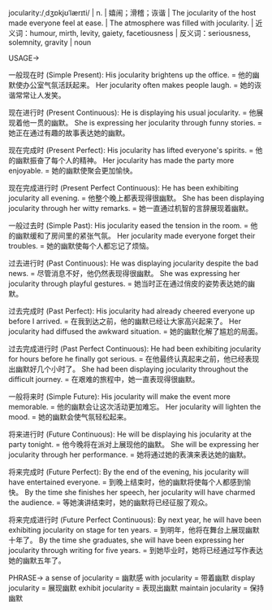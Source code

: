 jocularity:/ˌdʒɒkjʊˈlærɪti/ | n. | 嬉闹；滑稽；诙谐 | The jocularity of the host made everyone feel at ease.  |  The atmosphere was filled with jocularity. |  近义词：humour, mirth, levity, gaiety, facetiousness | 反义词：seriousness, solemnity, gravity | noun

USAGE->

一般现在时 (Simple Present):
His jocularity brightens up the office. = 他的幽默使办公室气氛活跃起来。
Her jocularity often makes people laugh. = 她的诙谐常常让人发笑。

现在进行时 (Present Continuous):
He is displaying his usual jocularity. = 他展现着他一贯的幽默。
She is expressing her jocularity through funny stories. = 她正在通过有趣的故事表达她的幽默。

现在完成时 (Present Perfect):
His jocularity has lifted everyone's spirits. = 他的幽默振奋了每个人的精神。
Her jocularity has made the party more enjoyable. = 她的幽默使聚会更加愉快。

现在完成进行时 (Present Perfect Continuous):
He has been exhibiting jocularity all evening. = 他整个晚上都表现得很幽默。
She has been displaying jocularity through her witty remarks. = 她一直通过机智的言辞展现着幽默。

一般过去时 (Simple Past):
His jocularity eased the tension in the room. = 他的幽默缓和了房间里的紧张气氛。
Her jocularity made everyone forget their troubles. = 她的幽默使每个人都忘记了烦恼。

过去进行时 (Past Continuous):
He was displaying jocularity despite the bad news. = 尽管消息不好，他仍然表现得很幽默。
She was expressing her jocularity through playful gestures. = 她当时正在通过俏皮的姿势表达她的幽默。

过去完成时 (Past Perfect):
His jocularity had already cheered everyone up before I arrived. = 在我到达之前，他的幽默已经让大家高兴起来了。
Her jocularity had diffused the awkward situation. = 她的幽默化解了尴尬的局面。

过去完成进行时 (Past Perfect Continuous):
He had been exhibiting jocularity for hours before he finally got serious. = 在他最终认真起来之前，他已经表现出幽默好几个小时了。
She had been displaying jocularity throughout the difficult journey. = 在艰难的旅程中，她一直表现得很幽默。


一般将来时 (Simple Future):
His jocularity will make the event more memorable. = 他的幽默会让这次活动更加难忘。
Her jocularity will lighten the mood. = 她的幽默会使气氛轻松起来。

将来进行时 (Future Continuous):
He will be displaying his jocularity at the party tonight. = 他今晚将在派对上展现他的幽默。
She will be expressing her jocularity through her performance. = 她将通过她的表演来表达她的幽默。

将来完成时 (Future Perfect):
By the end of the evening, his jocularity will have entertained everyone. = 到晚上结束时，他的幽默将使每个人都感到愉快。
By the time she finishes her speech, her jocularity will have charmed the audience. = 等她演讲结束时，她的幽默将已经征服了观众。

将来完成进行时 (Future Perfect Continuous):
By next year, he will have been exhibiting jocularity on stage for ten years. = 到明年，他将在舞台上展现幽默十年了。
By the time she graduates, she will have been expressing her jocularity through writing for five years. = 到她毕业时，她将已经通过写作表达她的幽默五年了。


PHRASE->
a sense of jocularity = 幽默感
with jocularity = 带着幽默
display jocularity = 展现幽默
exhibit jocularity = 表现出幽默
maintain jocularity = 保持幽默
